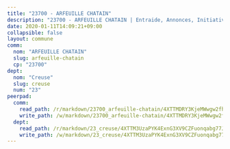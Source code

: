 ```yaml
---
title: "23700 - ARFEUILLE CHATAIN"
description: "23700 - ARFEUILLE CHATAIN | Entraide, Annonces, Initiatives"
date: 2020-01-11T14:09:21+09:00
collapsible: false
layout: commune
comm:
  nom: "ARFEUILLE CHATAIN"
  slug: arfeuille-chatain
  cp: "23700"
dept:
  nom: "Creuse"
  slug: creuse
  num: "23"
peerpad:
  comm:
    read_path: /r/markdown/23700_arfeuille-chatain/4XTTMDRY3KjeMWwgw2fhN1ZGrVsUBgMrriX9oT3BmTdXCzd8p
    write_path: /w/markdown/23700_arfeuille-chatain/4XTTMDRY3KjeMWwgw2fhN1ZGrVsUBgMrriX9oT3BmTdXCzd8p-K3TgUgYkP1FWiaDZtsYN6soyQJ4oNMzzdB5PvQuZQ6VypFwqMT312ABoyVQ47R9JzP5MxXBGYMwrcqhD5jqpfgLfQNvHyt2K6JReQodM1ctVenyF53ktWKG1vUMoSmcWT46k44SG
  dept:
    read_path: /r/markdown/23_creuse/4XTTM3UzaPYK4ExnG3XV9CZFuonqabg77JTNiqvJ5MQS23jj7
    write_path: /w/markdown/23_creuse/4XTTM3UzaPYK4ExnG3XV9CZFuonqabg77JTNiqvJ5MQS23jj7-K3TgUKE86JxR4JSYXC5aZe6fqBSBprUrmaVFUW2jmdnpHS2xDyA3bckVFWgGTEWFg2GMkYcK4FztBw3HJgWqQMWmUjaPRWNNPUiVES6qbqTDLs9pxQ3uHzULq9XSj5J8FTp6MDn1
---
```



